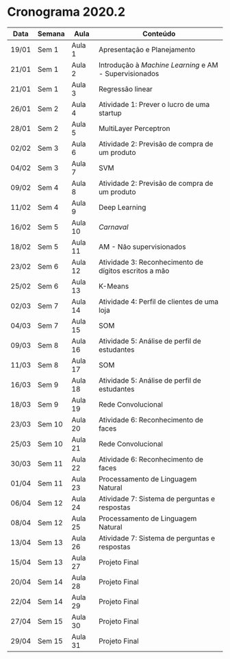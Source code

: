 # Cronograma 2020.2

| Data | Semana | Aula | Conteúdo |
|---| --- |---|---|
| 19/01 | Sem 1 | Aula 1 | Apresentação e Planejamento |
| 21/01 | Sem 1 | Aula 2 | Introdução à _Machine Learning_ e AM - Supervisionados |
| 21/01 | Sem 1 | Aula 3 | Regressão linear  |
| 26/01 | Sem 2 | Aula 4 | Atividade 1: Prever o lucro de uma startup  |
| 28/01 | Sem 2 | Aula 5 | MultiLayer Perceptron |
| 02/02 | Sem 3 | Aula 6 | Atividade 2: Previsão de compra de um produto |
| 04/02 | Sem 3 | Aula 7 | SVM |
| 09/02 | Sem 4 | Aula 8 | Atividade 2: Previsão de compra de um produto | 
| 11/02 | Sem 4 | Aula 9 | Deep Learning |
| 16/02 | Sem 5 | Aula 10 | *Carnaval* |
| 18/02 | Sem 5 | Aula 11 | AM - Não supervisionados | 
| 23/02 | Sem 6 | Aula 12 | Atividade 3:  Reconhecimento de dígitos escritos a mão |
| 25/02 | Sem 6 | Aula 13 | K-Means |
| 02/03 | Sem 7 | Aula 14 | Atividade 4: Perfil de clientes de uma loja | 
| 04/03 | Sem 7 | Aula 15 | SOM |
| 09/03 | Sem 8 | Aula 16 | Atividade 5: Análise de perfil de estudantes  | 
| 11/03 | Sem 8 | Aula 17 | SOM  | 
| 16/03 | Sem 9 | Aula 18 | Atividade 5: Análise de perfil de estudantes | 
| 18/03 | Sem 9 | Aula 19 |  Rede Convolucional | 
| 23/03 | Sem 10 | Aula 20 | Atividade 6: Reconhecimento de faces   | 
| 25/03 | Sem 10 | Aula 21 | Rede Convolucional  | 
| 30/03 | Sem 11 | Aula 22 | Atividade 6: Reconhecimento de faces | 
| 01/04 | Sem 11 | Aula 23 | Processamento de Linguagem Natural | 
| 06/04 | Sem 12 | Aula 24 | Atividade 7: Sistema de perguntas e respostas | 
| 08/04 | Sem 12 | Aula 25 | Processamento de Linguagem Natural  |
| 13/04 | Sem 13 | Aula 26 | Atividade 7: Sistema de perguntas e respostas | 
| 15/04 | Sem 13 | Aula 27 | Projeto Final  | 
| 20/04 | Sem 14 | Aula 28 | Projeto Final | 
| 22/04 | Sem 14 | Aula 29 | Projeto Final | 
| 27/04 | Sem 15 | Aula 30 | Projeto Final | 
| 29/04 | Sem 15 | Aula 31 | Projeto Final | 
 
